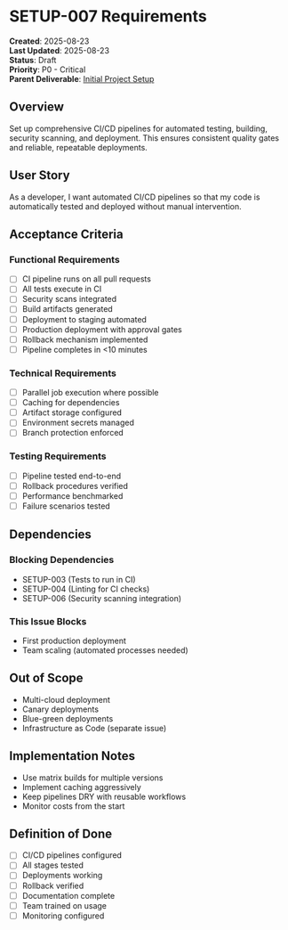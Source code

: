 # SETUP-007 Requirements

**Created**: 2025-08-23  
**Last Updated**: 2025-08-23  
**Status**: Draft  
**Priority**: P0 - Critical  
**Parent Deliverable**: [Initial Project Setup](../../../README.md)

## Overview

Set up comprehensive CI/CD pipelines for automated testing, building, security scanning, and deployment. This ensures consistent quality gates and reliable, repeatable deployments.

## User Story

As a developer, I want automated CI/CD pipelines so that my code is automatically tested and deployed without manual intervention.

## Acceptance Criteria

### Functional Requirements

- [ ] CI pipeline runs on all pull requests
- [ ] All tests execute in CI
- [ ] Security scans integrated
- [ ] Build artifacts generated
- [ ] Deployment to staging automated
- [ ] Production deployment with approval gates
- [ ] Rollback mechanism implemented
- [ ] Pipeline completes in <10 minutes

### Technical Requirements

- [ ] Parallel job execution where possible
- [ ] Caching for dependencies
- [ ] Artifact storage configured
- [ ] Environment secrets managed
- [ ] Branch protection enforced

### Testing Requirements

- [ ] Pipeline tested end-to-end
- [ ] Rollback procedures verified
- [ ] Performance benchmarked
- [ ] Failure scenarios tested

## Dependencies

### Blocking Dependencies

- SETUP-003 (Tests to run in CI)
- SETUP-004 (Linting for CI checks)
- SETUP-006 (Security scanning integration)

### This Issue Blocks

- First production deployment
- Team scaling (automated processes needed)

## Out of Scope

- Multi-cloud deployment
- Canary deployments
- Blue-green deployments
- Infrastructure as Code (separate issue)

## Implementation Notes

- Use matrix builds for multiple versions
- Implement caching aggressively
- Keep pipelines DRY with reusable workflows
- Monitor costs from the start

## Definition of Done

- [ ] CI/CD pipelines configured
- [ ] All stages tested
- [ ] Deployments working
- [ ] Rollback verified
- [ ] Documentation complete
- [ ] Team trained on usage
- [ ] Monitoring configured